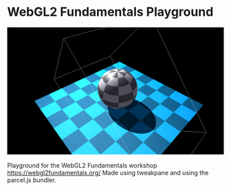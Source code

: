 # WebGL2 Fundamentals Playground

![Shadow map screenshot](https://github.com/robert-leitl/webgl2-fundamentals/blob/main/cover.png?raw=true)

Playground for the WebGL2 Fundamentals workshop https://webgl2fundamentals.org/
Made using tweakpane and using the parcel.js bundler.